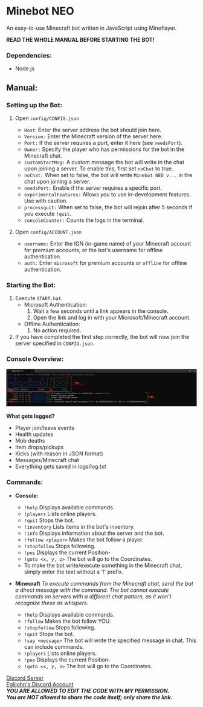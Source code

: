 # Minebot NEO

An easy-to-use Minecraft bot written in JavaScript using Mineflayer.

**READ THE WHOLE MANUAL BEFORE STARTING THE BOT!**

### Dependencies:

-   Node.js

## Manual:

### Setting up the Bot:

1.  Open `config/CONFIG.json`
    
    -   `Host`: Enter the server address the bot should join here.
    -   `Version:` Enter the Minecraft version of the server here.
    -   `Port:` If the server requires a port, enter it here (see `needsPort`).
    -   `Owner:` Specify the player who has permissions for the bot in the Minecraft chat.
    -   `customStartMsg:` A custom message the bot will write in the chat upon joining a server. To enable this, first set `noChat` to true.
    -   `noChat:` When set to false, the bot will write `Minebot NEO v...` in the chat upon joining a server.
    -   `needsPort:` Enable if the server requires a specific port.
    -   `experimentalFeatures:` Allows you to use in-development features. Use with caution.
    -   `processquit:` When set to false, the bot will rejoin after 5 seconds if you execute `!quit`.
    -   `consoleCounter:` Counts the logs in the terminal.


2.  Open `config/ACCOUNT.json`
    -   `username:` Enter the IGN (in-game name) of your Minecraft account for premium accounts, or the bot's username for offline authentication.
    -   `auth:` Enter `microsoft` for premium accounts or `offline` for offline authentication.

### Starting the Bot:

1.  Execute `START.bat`.
    -   Microsoft Authentication:
        1.  Wait a few seconds until a link appears in the console.
        2.  Open the link and log in with your Microsoft/Minecraft account.
    -   Offline Authentication:
        1.  No action required.
2.  If you have completed the first step correctly, the bot will now join the server specified in `CONFIG.json`.

### Console Overview:

![Console Overview](/images/console.png)

**What gets logged?**

-   Player join/leave events
-   Health updates
-   Mob deaths
-   Item drops/pickups
-   Kicks (with reason in JSON format)
-   Messages/Minecraft chat
-   Everything gets saved in logs/log.txt

### Commands:

-   **Console:**
    -   `!help` Displays available commands.
    -   `!players` Lists online players.
    -   `!quit` Stops the bot.
    -   `!inventory` Lists items in the bot's inventory.
    -   `!info` Displays information about the server and the bot.
    -   `!follow <player>` Makes the bot follow a player.
    -   `!stopfollow` Stops following.
    -   `!pos` Displays the current Position-
    -   `!goto <x, y, z>` The bot will go to the Coordinates.
    -   To make the bot write/execute something in the Minecraft chat, simply enter the text without a '!' prefix.

-   **Minecraft** 
_To execute commands from the Minecraft chat, send the bot a direct message with the command._ _The bot cannot execute commands on servers with a different chat pattern, as it won’t recognize these as whispers._
    
    -   `!help` Displays available commands.
    -   `!follow` Makes the bot follow YOU.
    -   `!stopfollow` Stops following.
    -   `!quit` Stops the bot.
    -   `!say <message>` The bot will write the specified message in chat. This can include commands.
    -   `!players` Lists online players.
    -   `!pos` Displays the current Position-
    -   `!goto <x, y, z>` The bot will go to the Coordinates.

[Discord Server](https://discord.gg/CKySgRzUYp)  
[Eglijohn's Discord Account](https://discord.com/users/1254464035546464321)  
_**YOU ARE ALLOWED TO EDIT THE CODE WITH MY PERMISSION.**_  
_**You are NOT allowed to share the code itself; only share the link.**_